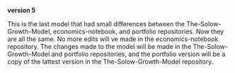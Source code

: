 


**version 5**


This is the last model that had small differences between the The-Solow-Growth-Model, economics-notebook, and portfolio repositories. Now they are all the same. No more edits will ve made in the economics-notebook repository. The changes made to the model will be made in the The-Solow-Growth-Model and portfolio repositories, and the portfolio version will be a copy of the lattest version in the The-Solow-Growth-Model repository.